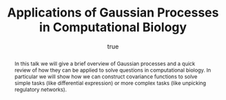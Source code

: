 ---
abstract: In this talk we will give a brief overview of Gaussian processes and a quick
  review of how they can be applied to solve questions in computational biology. In
  particular we will show how we can construct covariance functions to solve simple
  tasks (like differential expression) or more complex tasks (like unpicking regulatory
  networks).
author:
- family: Lawrence
  given: Neil D.
  gscholar: r3SJcvoAAAAJ
  institute: University of Sheffield
  twitter: lawrennd
  url: http://inverseprobability.com
categories:
- Lawrence-curie14
day: '3'
errata: []
extras: []
key: Lawrence-curie14
layout: talk
linkpdf: http://staffwww.dcs.shef.ac.uk/people/N.Lawrence/talks/gp_curie14.pdf
month: 4
published: 2014-04-03
section: pre
title: Applications of <span>G</span>aussian Processes in Computational Biology
venue: Institute Curie, Paris, France
year: '2014'
---